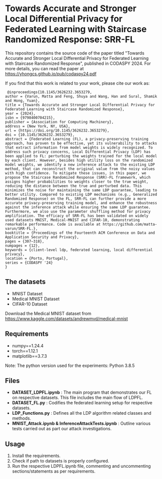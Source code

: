 # Towards Accurate and Stronger Local Differential Privacy for Federated Learning with Staircase Randomized Response: SRR-FL

This repository contains the source code of the paper titled "Towards Accurate and Stronger Local Differential Privacy for Federated Learning with Staircase Randomized Response", published in CODASPY 2024. 
For more details, you can read the paper at https://yhongcs.github.io/pub/codaspy24.pdf

If you find that this work is related to your work, please cite our work as:
 
```
 @inproceedings{10.1145/3626232.3653279,
author = {Varun, Matta and Feng, Shuya and Wang, Han and Sural, Shamik and Hong, Yuan},
title = {Towards Accurate and Stronger Local Differential Privacy for Federated Learning with Staircase Randomized Response},
year = {2024},
isbn = {9798400704215},
publisher = {Association for Computing Machinery},
address = {New York, NY, USA},
url = {https://doi.org/10.1145/3626232.3653279},
doi = {10.1145/3626232.3653279},
abstract = {Federated Learning (FL), a privacy-preserving training approach, has proven to be effective, yet its vulnerability to attacks that extract information from model weights is widely recognized. To address such privacy concerns, Local Differential Privacy (LDP) has been applied to FL: perturbing the weights trained for the local model by each client. However, besides high utility loss on the randomized model weights, we identify a new inference attack to the existing LDP method, that can reconstruct the original value from the noisy values with high confidence. To mitigate these issues, in this paper, we propose the Staircase Randomized Response (SRR)-FL framework, which assigns higher probabilities to weights closer to the true weight, reducing the distance between the true and perturbed data. This minimizes the noise for maintaining the same LDP guarantee, leading to better utility. Compared to existing LDP mechanisms (e.g., Generalized Randomized Response) on the FL, SRR-FL can further provide a more accurate privacy-preserving training model, and enhance the robustness against the inference attack while ensuring the same LDP guarantee. Furthermore, we also use the parameter shuffling method for privacy amplification. The efficacy of SRR-FL has been validated on widely used datasets MNIST, Medical-MNIST and CIFAR-10, demonstrating remarkable performance. Code is available at https://github.com/matta-varun/SRR-FL.},
booktitle = {Proceedings of the Fourteenth ACM Conference on Data and Application Security and Privacy},
pages = {307–318},
numpages = {12},
keywords = {client-level ldp, federated learning, local differential privacy},
location = {Porto, Portugal},
series = {CODASPY '24}
}
```

## The datasets
- MNIST Dataset
- Medical MNIST Dataset
- CIFAR-10 Dataset

Download the Medical MNIST dataset from https://www.kaggle.com/datasets/andrewmvd/medical-mnist

## Requirements 
- numpy==1.24.4
- torch==1.12.1
- matplotlib==3.7.3

Note: The python version used for the experiments: Python 3.8.5

## Files
- **DATASET_LDPFL.ipynb** : The main program that demonstrates our FL on respective datasets. This file includes the main flow of LDPFL.
- **DATASET_FL.py** : Codifies the federated learning setup for respective datasets.
- **LDP_Functions.py** : Defines all the LDP algorithm related classes and methods.
- **MNIST_Attack.ipynb & InferenceAttackTests.ipynb** : Outline various tests carried out as part our attack investigations.

## Usage
1. Install the requirements. 
2. Check if path to datasets is properly configured.
3. Run the respective LDPFL.ipynb file, commenting and uncommenting sections/statements as per requirements.


